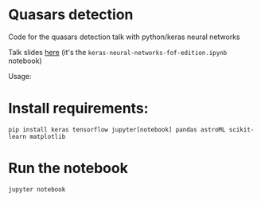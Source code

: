 # Quasars detection

Code for the quasars detection talk with python/keras neural networks

Talk slides [here](https://github.com/fisadev/talks/tree/master/keras-neural-networks) (it's the ``keras-neural-networks-fof-edition.ipynb`` notebook)

Usage:

# Install requirements:


    pip install keras tensorflow jupyter[notebook] pandas astroML scikit-learn matplotlib
    

# Run the notebook


    jupyter notebook
